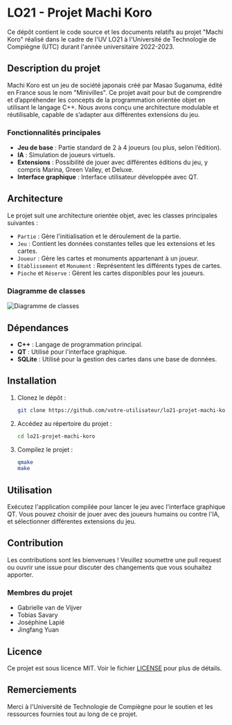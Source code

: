 # LO21 - Projet Machi Koro

Ce dépôt contient le code source et les documents relatifs au projet "Machi Koro" réalisé dans le cadre de l'UV LO21 à l'Université de Technologie de Compiègne (UTC) durant l'année universitaire 2022-2023.

## Description du projet

Machi Koro est un jeu de société japonais créé par Masao Suganuma, édité en France sous le nom "Minivilles". Ce projet avait pour but de comprendre et d’appréhender les concepts de la programmation orientée objet en utilisant le langage C++. Nous avons conçu une architecture modulable et réutilisable, capable de s’adapter aux différentes extensions du jeu.

### Fonctionnalités principales

- **Jeu de base** : Partie standard de 2 à 4 joueurs (ou plus, selon l’édition).
- **IA** : Simulation de joueurs virtuels.
- **Extensions** : Possibilité de jouer avec différentes éditions du jeu, y compris Marina, Green Valley, et Deluxe.
- **Interface graphique** : Interface utilisateur développée avec QT.

## Architecture

Le projet suit une architecture orientée objet, avec les classes principales suivantes :

- `Partie` : Gère l'initialisation et le déroulement de la partie.
- `Jeu` : Contient les données constantes telles que les extensions et les cartes.
- `Joueur` : Gère les cartes et monuments appartenant à un joueur.
- `Etablissement` et `Monument` : Représentent les différents types de cartes.
- `Pioche` et `Réserve` : Gèrent les cartes disponibles pour les joueurs.

### Diagramme de classes

![Diagramme de classes](UML/UML_a_jour_18_decembre_rendu_3.png)

## Dépendances

- **C++** : Langage de programmation principal.
- **QT** : Utilisé pour l'interface graphique.
- **SQLite** : Utilisé pour la gestion des cartes dans une base de données.

## Installation

1. Clonez le dépôt :
    ```bash
    git clone https://github.com/votre-utilisateur/lo21-projet-machi-koro.git
    ```

2. Accédez au répertoire du projet :
    ```bash
    cd lo21-projet-machi-koro
    ```

3. Compilez le projet :
    ```bash
    qmake
    make
    ```

## Utilisation

Exécutez l'application compilée pour lancer le jeu avec l'interface graphique QT. Vous pouvez choisir de jouer avec des joueurs humains ou contre l'IA, et sélectionner différentes extensions du jeu.

## Contribution

Les contributions sont les bienvenues ! Veuillez soumettre une pull request ou ouvrir une issue pour discuter des changements que vous souhaitez apporter.

### Membres du projet

- Gabrielle van de Vijver
- Tobias Savary
- Joséphine Lapié
- Jingfang Yuan

## Licence

Ce projet est sous licence MIT. Voir le fichier [LICENSE](LICENSE) pour plus de détails.

## Remerciements

Merci à l'Université de Technologie de Compiègne pour le soutien et les ressources fournies tout au long de ce projet.

